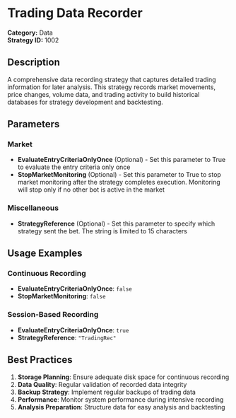 # Trading Data Recorder

**Category:** Data  
**Strategy ID:** 1002

## Description

A comprehensive data recording strategy that captures detailed trading information for later analysis. This strategy records market movements, price changes, volume data, and trading activity to build historical databases for strategy development and backtesting.

## Parameters

### Market
- **EvaluateEntryCriteriaOnlyOnce** (Optional) - Set this parameter to True to evaluate the entry criteria only once
- **StopMarketMonitoring** (Optional) - Set this parameter to True to stop market monitoring after the strategy completes execution. Monitoring will stop only if no other bot is active in the market

### Miscellaneous
- **StrategyReference** (Optional) - Set this parameter to specify which strategy sent the bet. The string is limited to 15 characters

## Usage Examples

### Continuous Recording
- **EvaluateEntryCriteriaOnlyOnce**: `false`
- **StopMarketMonitoring**: `false`

### Session-Based Recording
- **EvaluateEntryCriteriaOnlyOnce**: `true`
- **StrategyReference**: `"TradingRec"`

## Best Practices

1. **Storage Planning**: Ensure adequate disk space for continuous recording
2. **Data Quality**: Regular validation of recorded data integrity
3. **Backup Strategy**: Implement regular backups of trading data
4. **Performance**: Monitor system performance during intensive recording
5. **Analysis Preparation**: Structure data for easy analysis and backtesting

